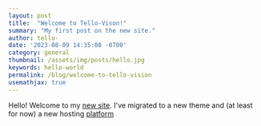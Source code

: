 ```yaml
---
layout: post
title:  "Welcome to Tello-Vison!"
summary: "My first post on the new site."
author: tello-
date: '2023-08-09 14:35:08 -0700'
category: general
thumbnail: /assets/img/posts/hello.jpg
keywords: hello-world
permalink: /blog/welcome-to-tello-vision
usemathjax: true
---
```



Hello! Welcome to my [new site](https://telloviz.netlify.app). I've migrated to a new theme and (at least for now) a new hosting [platform](https://www.netlify.com)
